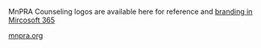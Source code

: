 MnPRA Counseling logos are available here for reference and [branding in Mircosoft 365](https://learn.microsoft.com/en-us/microsoft-365/admin/setup/customize-your-organization-theme?view=o365-worldwide)

[mnpra.org](https://mnpra.org/)
